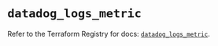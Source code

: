 # `datadog_logs_metric`

Refer to the Terraform Registry for docs: [`datadog_logs_metric`](https://registry.terraform.io/providers/datadog/datadog/3.73.0/docs/resources/logs_metric).

